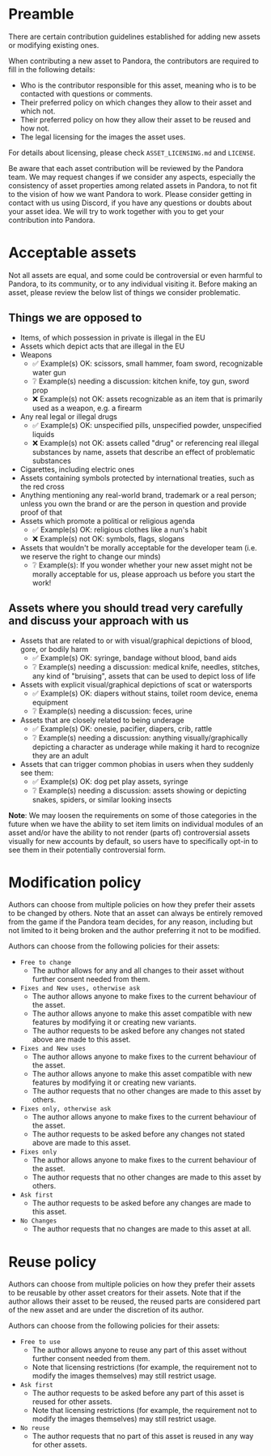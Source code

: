# Preamble

There are certain contribution guidelines established for adding new assets or modifying existing ones.

When contributing a new asset to Pandora, the contributors are required to fill in the following details:
 - Who is the contributor responsible for this asset, meaning who is to be contacted with questions or comments.
 - Their preferred policy on which changes they allow to their asset and which not.
 - Their preferred policy on how they allow their asset to be reused and how not.
 - The legal licensing for the images the asset uses.

For details about licensing, please check `ASSET_LICENSING.md` and `LICENSE`.

Be aware that each asset contribution will be reviewed by the Pandora team. We may request changes if we consider any aspects, especially the consistency of asset properties among related assets in Pandora, to not fit to the vision of how we want Pandora to work. Please consider getting in contact with us using Discord, if you have any questions or doubts about your asset idea. We will try to work together with you to get your contribution into Pandora.

# Acceptable assets

Not all assets are equal, and some could be controversial or even harmful to Pandora, to its community, or to any individual visiting it. Before making an asset, please review the below list of things we consider problematic.

## Things we are opposed to

- Items, of which possession in private is illegal in the EU
- Assets which depict acts that are illegal in the EU
- Weapons
  - ✅ Example(s) OK: scissors, small hammer, foam sword, recognizable water gun
  - ❔ Example(s) needing a discussion: kitchen knife, toy gun, sword prop
  - ❌ Example(s) not OK: assets recognizable as an item that is primarily used as a weapon, e.g. a firearm
- Any real legal or illegal drugs
  - ✅ Example(s) OK: unspecified pills, unspecified powder, unspecified liquids
  - ❌ Example(s) not OK: assets called "drug" or referencing real illegal substances by name, assets that describe an effect of problematic substances
- Cigarettes, including electric ones
- Assets containing symbols protected by international treaties, such as the red cross
- Anything mentioning any real-world brand, trademark or a real person; unless you own the brand or are the person in question and provide proof of that
- Assets which promote a political or religious agenda
  - ✅ Example(s) OK: religious clothes like a nun's habit
  - ❌ Example(s) not OK: symbols, flags, slogans
- Assets that wouldn't be morally acceptable for the developer team (i.e. we reserve the right to change our minds)
  - ❔ Example(s): If you wonder whether your new asset might not be morally acceptable for us, please approach us before you start the work!

## Assets where you should tread very carefully and discuss your approach with us

- Assets that are related to or with visual/graphical depictions of blood, gore, or bodily harm
  - ✅ Example(s) OK: syringe, bandage without blood, band aids
  - ❔ Example(s) needing a discussion: medical knife, needles, stitches, any kind of "bruising", assets that can be used to depict loss of life
- Assets with explicit visual/graphical depictions of scat or watersports
  - ✅ Example(s) OK: diapers without stains, toilet room device, enema equipment
  - ❔ Example(s) needing a discussion: feces, urine
- Assets that are closely related to being underage
  - ✅ Example(s) OK: onesie, pacifier, diapers, crib, rattle
  - ❔ Example(s) needing a discussion: anything visually/graphically depicting a character as underage while making it hard to recognize they are an adult
- Assets that can trigger common phobias in users when they suddenly see them:
  - ✅ Example(s) OK: dog pet play assets, syringe
  - ❔ Example(s) needing a discussion: assets showing or depicting snakes, spiders, or similar looking insects

**Note**: We may loosen the requirements on some of those categories in the future when we have the ability to set item limits on individual modules of an asset and/or have the ability to not render (parts of) controversial assets visually for new accounts by default, so users have to specifically opt-in to see them in their potentially controversial form.

# Modification policy

Authors can choose from multiple policies on how they prefer their assets to be changed by others. Note that an asset can always be entirely removed from the game if the Pandora team decides, for any reason, including but not limited to it being broken and the author preferring it not to be modified.

Authors can choose from the following policies for their assets:
- `Free to change`
  - The author allows for any and all changes to their asset without further consent needed from them.
- `Fixes and New uses, otherwise ask`
  - The author allows anyone to make fixes to the current behaviour of the asset.
  - The author allows anyone to make this asset compatible with new features by modifying it or creating new variants.
  - The author requests to be asked before any changes not stated above are made to this asset.
- `Fixes and New uses`
  - The author allows anyone to make fixes to the current behaviour of the asset.
  - The author allows anyone to make this asset compatible with new features by modifying it or creating new variants.
  - The author requests that no other changes are made to this asset by others.
- `Fixes only, otherwise ask`
  - The author allows anyone to make fixes to the current behaviour of the asset.
  - The author requests to be asked before any changes not stated above are made to this asset.
- `Fixes only`
  - The author allows anyone to make fixes to the current behaviour of the asset.
  - The author requests that no other changes are made to this asset by others.
- `Ask first`
  - The author requests to be asked before any changes are made to this asset.
- `No Changes`
  - The author requests that no changes are made to this asset at all.

# Reuse policy

Authors can choose from multiple policies on how they prefer their assets to be reusable by other asset creators for their assets. Note that if the author allows their asset to be reused, the reused parts are considered part of the new asset and are under the discretion of its author.

Authors can choose from the following policies for their assets:
- `Free to use`
  - The author allows anyone to reuse any part of this asset without further consent needed from them.
  - Note that licensing restrictions (for example, the requirement not to modify the images themselves) may still restrict usage.
- `Ask first`
  - The author requests to be asked before any part of this asset is reused for other assets.
  - Note that licensing restrictions (for example, the requirement not to modify the images themselves) may still restrict usage.
- `No reuse`
  - The author requests that no part of this asset is reused in any way for other assets.
